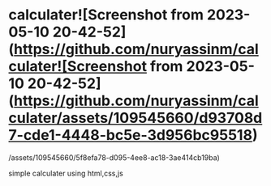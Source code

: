 # calculater![Screenshot from 2023-05-10 20-42-52](https://github.com/nuryassinm/calculater![Screenshot from 2023-05-10 20-42-52](https://github.com/nuryassinm/calculater/assets/109545660/d93708d7-cde1-4448-bc5e-3d956bc95518)
/assets/109545660/5f8efa78-d095-4ee8-ac18-3ae414cb19ba)

simple calculater using html,css,js

